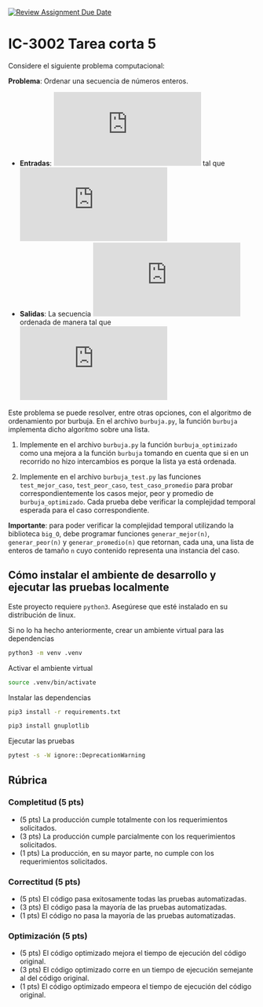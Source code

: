 [![Review Assignment Due Date](https://classroom.github.com/assets/deadline-readme-button-8d59dc4de5201274e310e4c54b9627a8934c3b88527886e3b421487c677d23eb.svg)](https://classroom.github.com/a/o0_2Tv8h)
# IC-3002 Tarea corta 5

Considere el siguiente problema computacional:

**Problema**: Ordenar una secuencia de números enteros.
* **Entradas**: ![](https://latex.codecogs.com/png.latex?%28A%2Cn%29) tal que ![](https://latex.codecogs.com/png.latex?A%20%3D%20%28a_1%2C%20a_2%2C%20%5Cdots%2C%20a_n%7Ca_k%20%5Cin%20%5Cmathbb%7BZ%7D%29%20%5Cland%20n%20%3D%20%7CA%7C)
* **Salidas**: La secuencia ![](https://latex.codecogs.com/png.latex?A) ordenada de manera tal que ![](https://latex.codecogs.com/png.latex?%5Cunderset%7B0%20%5Cleq%20i%20%3C%20j%20%3C%20n%7D%20%7B%5Cforall%20i%2C%20j%7D%20%3A%20a_i%20%5Cleq%20a_j)


Este problema se puede resolver, entre otras opciones, con el algoritmo de ordenamiento por burbuja. En el archivo `burbuja.py`, la función `burbuja` implementa dicho algoritmo sobre una lista.

1. Implemente en el archivo `burbuja.py` la función `burbuja_optimizado` como una mejora a la función `burbuja` tomando en cuenta que si en un recorrido no hizo intercambios es porque la lista ya está ordenada.

2. Implemente en el archivo `burbuja_test.py` las funciones `test_mejor_caso`, `test_peor_caso`, `test_caso_promedio` para probar correspondientemente los casos mejor, peor y promedio de `burbuja_optimizado`. Cada prueba debe verificar la complejidad temporal esperada para el caso correspondiente.

**Importante**: para poder verificar la complejidad temporal utilizando la biblioteca `big_O`, debe programar funciones `generar_mejor(n)`, `generar_peor(n)` y `generar_promedio(n)` que retornan, cada una, una lista de enteros de tamaño `n` cuyo contenido representa una instancia del caso.

## Cómo instalar el ambiente de desarrollo y ejecutar las pruebas localmente

Este proyecto requiere `python3`. Asegúrese que esté instalado en su distribución de linux.

Si no lo ha hecho anteriormente, crear un ambiente virtual para las dependencias

```bash
python3 -m venv .venv
```

Activar el ambiente virtual

```bash
source .venv/bin/activate
```

Instalar las dependencias

```bash
pip3 install -r requirements.txt
```

```bash
pip3 install gnuplotlib
```

Ejecutar las pruebas

```bash
pytest -s -W ignore::DeprecationWarning
```

## Rúbrica

### Completitud (5 pts)

* (5 pts) La producción cumple totalmente con los requerimientos solicitados.
* (3 pts) La producción cumple parcialmente con los requerimientos solicitados.
* (1 pts) La producción, en su mayor parte, no cumple con los requerimientos solicitados.

### Correctitud (5 pts)

* (5 pts) El código pasa exitosamente todas las pruebas automatizadas.
* (3 pts) El código pasa la mayoría de las pruebas automatizadas.
* (1 pts) El código no pasa la mayoría de las pruebas automatizadas.

### Optimización (5 pts)

* (5 pts) El código optimizado mejora el tiempo de ejecución del código original.
* (3 pts) El código optimizado corre en un tiempo de ejecución semejante al del código original.
* (1 pts) El código optimizado empeora el tiempo de ejecución del código original.
